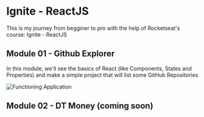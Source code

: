 # Ignite - ReactJS

This is my journey from begginer to pro with the help of Rocketseat's course: Ignite - ReactJS

## Module 01 - Github Explorer

In this module, we'll see the basics of React (like Components, States and Properties) and make a simple project that will list some GitHub Repositories

![Functioning Application](https://raw.githubusercontent.com/felipefrizzovg/Ignite-ReactJS/main/images/ignite_project_01.png)

## Module 02 - DT Money (coming soon)
